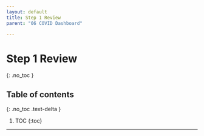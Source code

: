 ```yaml
---
layout: default
title: Step 1 Review
parent: "06 COVID Dashboard"

---
```


# Step 1 Review
{: .no_toc }

## Table of contents
{: .no_toc .text-delta }

1. TOC
{:toc}

---
